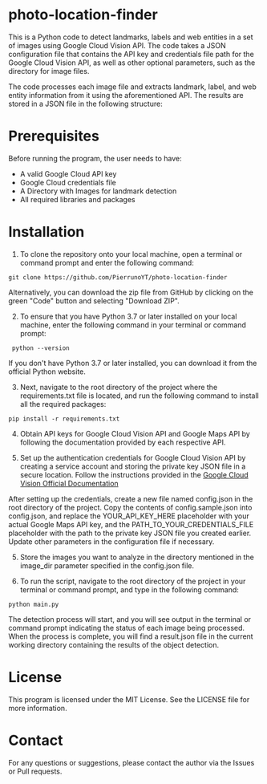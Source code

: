 # photo-location-finder
This is a Python code to detect landmarks, labels and web entities in a set of images using Google Cloud Vision API. The code takes a JSON configuration file that contains the API key and credentials file path for the Google Cloud Vision API, as well as other optional parameters, such as the directory for image files.

The code processes each image file and extracts landmark, label, and web entity information from it using the aforementioned API. The results are stored in a JSON file in the following structure:

# Prerequisites

Before running the program, the user needs to have:

* A valid Google Cloud API key
* Google Cloud credentials file
* A Directory with Images for landmark detection
* All required libraries and packages
    
# Installation

1. To clone the repository onto your local machine, open a terminal or command prompt and enter the following command:

```git clone https://github.com/PierrunoYT/photo-location-finder```

Alternatively, you can download the zip file from GitHub by clicking on the green "Code" button and selecting "Download ZIP".

2. To ensure that you have Python 3.7 or later installed on your local machine, enter the following command in your terminal or command prompt:

  ``` python --version```

If you don't have Python 3.7 or later installed, you can download it from the official Python website.

3. Next, navigate to the root directory of the project where the requirements.txt file is located, and run the following command to install all the required packages:

```pip install -r requirements.txt```

4. Obtain API keys for Google Cloud Vision API and Google Maps API by following the documentation provided by each respective API.

5. Set up the authentication credentials for Google Cloud Vision API by creating a service account and storing the private key JSON file in a secure location. Follow the instructions provided in the [Google Cloud Vision Official Documentation](https://cloud.google.com/vision/docs/before-you-begin)

After setting up the credentials, create a new file named config.json in the root directory of the project. Copy the contents of config.sample.json into config.json, and replace the YOUR_API_KEY_HERE placeholder with your actual Google Maps API key, and the PATH_TO_YOUR_CREDENTIALS_FILE placeholder with the path to the private key JSON file you created earlier. Update other parameters in the configuration file if necessary.

5. Store the images you want to analyze in the directory mentioned in the image_dir parameter specified in the config.json file.

6. To run the script, navigate to the root directory of the project in your terminal or command prompt, and type in the following command:

```python main.py```

The detection process will start, and you will see output in the terminal or command prompt indicating the status of each image being processed. 
When the process is complete, you will find a result.json file in the current working directory containing the results of the object detection.

# License

This program is licensed under the MIT License. See the LICENSE file for more information.

# Contact

For any questions or suggestions, please contact the author via the Issues or Pull requests.
